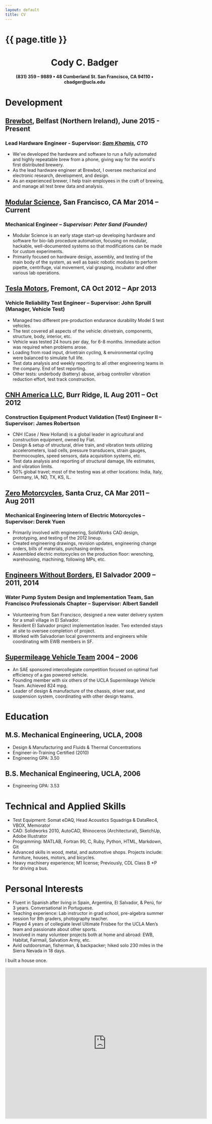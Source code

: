 ```yaml
---
layout: default
title: CV
---
```

# {{ page.title }}

<center><h1 class="header">Cody C. Badger</h1></center>
<center><h4>(831) 359 – 9889 ▪ 48 Cumberland St. San Francisco, CA 94110 ▪ cbadger@ucla.edu</h4></center>

# Development

## [Brewbot](http://www.brewbot.io), Belfast (Northern Ireland), June 2015 - Present

### Lead Hardware Engineer - Supervisor: *[Sam Khamis](https://www.linkedin.com/in/samuel-khamis-3096688), CTO*

* We've developed the hardware and software to run a fully automated and highly repeatable brew from a phone, giving way for the world's first distributed brewery.
* As the lead hardware engineer at Brewbot, I oversee mechanical and electronic research, development, and design.
* As an experienced brewer, I help train employees in the craft of brewing, and manage all test brew data and analysis.

## [Modular Science](http://www.modularscience.com), San Francisco, CA Mar 2014 – Current

### Mechanical Engineer – *Supervisor: Peter Sand (Founder)*

* Modular Science is an early stage start-up developing hardware and software for bio-lab procedure automation, focusing on modular, hackable, well-documented systems so that modifications can be made for custom experiments.
* Primarily focused on hardware design, assembly, and testing of the main body of the system, as well as basic robotic modules to perform pipette, centrifuge, vial movement, vial grasping, incubator and other various lab operations.

## [Tesla Motors](http://www.teslamotors.com), Fremont, CA Oct 2012 – Apr 2013

### Vehicle Reliability Test Engineer – Supervisor: John Spruill (Manager, Vehicle Test)

* Managed two different pre-production endurance durability Model S test vehicles.
* The test covered all aspects of the vehicle: drivetrain, components, structure, body, interior, etc.
* Vehicle was tested 24 hours per day, for 6-8 months. Immediate action was required when problems arose.
* Loading from road input, drivetrain cycling, & environmental cycling were balanced to simulate full life.
* Test data analysis and weekly reporting to all other engineering teams in the company. End of test reporting.
* Other tests: underbody (battery) abuse, airbag controller vibration reduction effort, test track construction.

## [CNH America LLC](http://www.CNH.com), Burr Ridge, IL Aug 2011 – Oct 2012

### Construction Equipment Product Validation (Test) Engineer II – Supervisor: James Robertson

* CNH (Case / New Holland) is a global leader in agricultural and construction equipment, owned by Fiat.
* Design & setup of structural, drive train, and vibration tests utilizing accelerometers, load cells, pressure transducers, strain gauges, thermocouples, speed sensors, data acquisition systems, etc.
* Test data analysis and reporting of structural damage, life estimates, and vibration limits.
* 50% global travel; most of the testing was at other locations: India, Italy, Germany, IA, ND, TX, KS, IL.

## [Zero Motorcycles](http://www.zeromotorcycles.com), Santa Cruz, CA Mar 2011 – Aug 2011

### Mechanical Engineering Intern of Electric Motorcycles – Supervisor: Derek Yuen

* Primarily involved with engineering, SolidWorks CAD design, prototyping, and testing of the 2012 lineup.
* Created engineering drawings, revision updates, engineering change orders, bills of materials, purchasing orders.
* Assembled electric motorcycles on the production floor: wrenching, warehousing, machining, following MPs, etc.

## [Engineers Without Borders](http://ewb-sfp.org/), El Salvador 2009 – 2011, 2014

### Water Pump System Design and Implementation Team, San Francisco Professionals Chapter – Supervisor: Albert Sandell

* Volunteering from San Francisco, designed a new water delivery system for a small village in El Salvador.
* Resident El Salvador project implementation leader. Two extended stays at site to oversee completion of project.
* Worked with Salvadorian local governments and engineers while coordinating with EWB members in SF.

## [Supermileage Vehicle Team](http://uclaracing.org/supermileage/) 2004 – 2006

* An SAE sponsored intercollegiate competition focused on optimal fuel efficiency of a gas powered vehicle.
* Founding member with six others of the UCLA Supermileage Vehicle Team. Achieved 824 mpg.
* Leader of design & manufacture of the chassis, driver seat, and suspension system, coordinating with other design teams.

# Education

## M.S. Mechanical Engineering, UCLA, 2008

* Design & Manufacturing and Fluids & Thermal Concentrations
* Engineer-in-Training Certified (2010)
* Engineering GPA: 3.50

## B.S. Mechanical Engineering, UCLA, 2006

* Engineering GPA: 3.53

# Technical and Applied Skills

* Test Equipment: Somat eDAQ, Head Acoustics Squadriga & DataRec4, VBOX, Memorator
* CAD: Solidworks 2010, AutoCAD, Rhinoceros (Architectural), SketchUp, Adobe Illustrator
* Programming: MATLAB, Fortran 90, C, Ruby, Python, HTML, Markdown, Git
* Advanced skills in wood, metal, and automotive shops. Projects include: furniture, houses, motors, and bicycles.
* Heavy machinery experience; M1 license; Previously, CDL Class B *P for driving a bus.

# Personal Interests

* Fluent in Spanish after living in Spain, Argentina, El Salvador, & Perú, for 3 years. Conversational in Portuguese.
* Teaching experience: Lab instructor in grad school, pre-algebra summer session for 8th graders, photography teacher.
* Played 4 years of collegiate level Ultimate Frisbee for the UCLA Men’s team and passionate about other sports.
* Involved in many volunteer projects both at home and abroad: EWB, Habitat, Fairmail, Salvation Army, etc.
* Avid outdoorsman, fisherman, & backpacker; hiked solo 230 miles in the Sierra Nevada in 18 days.


I built a house once.

<center><iframe width="640" height="480" src="https://www.youtube-nocookie.com/embed/WWfQMmbPybI?rel=0&amp;controls=0&amp;showinfo=0" frameborder="0" allowfullscreen></iframe></center>
